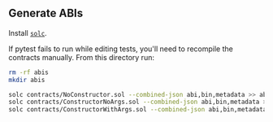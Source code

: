 ## Generate ABIs

Install [`solc`](https://docs.soliditylang.org/en/latest/installing-solidity.html).

If pytest fails to run while editing tests, you'll need to recompile the contracts manually. From
this directory run:

```bash
rm -rf abis
mkdir abis

solc contracts/NoConstructor.sol --combined-json abi,bin,metadata >> abis/NoConstructor.json
solc contracts/ConstructorNoArgs.sol --combined-json abi,bin,metadata >> abis/ConstructorNoArgs.json
solc contracts/ConstructorWithArgs.sol --combined-json abi,bin,metadata >> abis/ConstructorWithArgs.json
```
